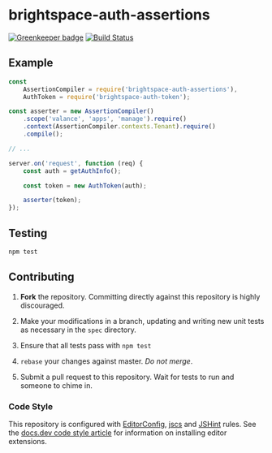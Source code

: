 # brightspace-auth-assertions

[![Greenkeeper badge](https://badges.greenkeeper.io/Brightspace/node-auth-assertions.svg)](https://greenkeeper.io/)
[![Build Status](https://travis-ci.org/Brightspace/node-auth-assertions.svg?branch=master)](https://travis-ci.org/Brightspace/node-auth-assertions.svg?branch=master)

## Example

```js
const
	AssertionCompiler = require('brightspace-auth-assertions'),
	AuthToken = require('brightspace-auth-token');

const asserter = new AssertionCompiler()
	.scope('valance', 'apps', 'manage').require()
	.context(AssertionCompiler.contexts.Tenant).require()
	.compile();

// ...

server.on('request', function (req) {
	const auth = getAuthInfo();

	const token = new AuthToken(auth);

	asserter(token);
});
```

## Testing

```bash
npm test
```

## Contributing

1. **Fork** the repository. Committing directly against this repository is
   highly discouraged.

2. Make your modifications in a branch, updating and writing new unit tests
   as necessary in the `spec` directory.

3. Ensure that all tests pass with `npm test`

4. `rebase` your changes against master. *Do not merge*.

5. Submit a pull request to this repository. Wait for tests to run and someone
   to chime in.

### Code Style

This repository is configured with [EditorConfig][EditorConfig], [jscs][jscs]
and [JSHint][JSHint] rules. See the [docs.dev code style article][code style]
for information on installing editor extensions.

[EditorConfig]: http://editorconfig.org/
[jscs]: http://jscs.info/
[JSHint]: http://jshint.com/
[code style]: http://docs.dev.d2l/index.php/JavaScript_Code_Style_(Personal_Learning)
